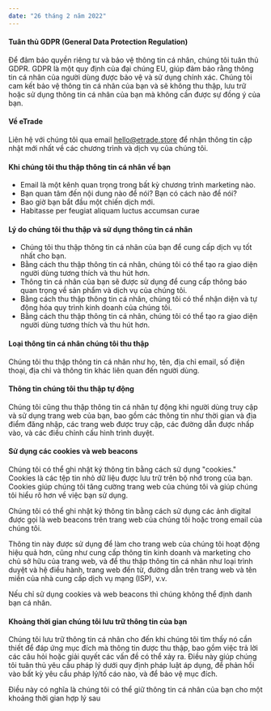 ```yaml
---
date: "26 tháng 2 năm 2022"
---
```


#### Tuân thủ GDPR (General Data Protection Regulation)

Để đảm bảo quyền riêng tư và bảo vệ thông tin cá nhân, chúng tôi tuân thủ GDPR. GDPR là một quy định của đại chúng EU, giúp đảm bảo rằng thông tin cá nhân của người dùng được bảo vệ và sử dụng chính xác. Chúng tôi cam kết bảo vệ thông tin cá nhân của bạn và sẽ không thu thập, lưu trữ hoặc sử dụng thông tin cá nhân của bạn mà không cần được sự đồng ý của bạn.

#### Về eTrade

Liên hệ với chúng tôi qua email [hello@etrade.store](mailto:hello@etrade.store) để nhận thông tin cập nhật mới nhất về các chương trình và dịch vụ của chúng tôi.

#### Khi chúng tôi thu thập thông tin cá nhân về bạn

- Email là một kênh quan trọng trong bất kỳ chương trình marketing nào.
- Bạn quan tâm đến nội dung nào để nói? Bạn có cách nào để nói?
- Bao giờ bạn bắt đầu một chiến dịch mới.
- Habitasse per feugiat aliquam luctus accumsan curae

#### Lý do chúng tôi thu thập và sử dụng thông tin cá nhân

- Chúng tôi thu thập thông tin cá nhân của bạn để cung cấp dịch vụ tốt nhất cho bạn.
- Bằng cách thu thập thông tin cá nhân, chúng tôi có thể tạo ra giao diện người dùng tương thích và thu hút hơn.
- Thông tin cá nhân của bạn sẽ được sử dụng để cung cấp thông báo quan trọng về sản phẩm và dịch vụ của chúng tôi.
- Bằng cách thu thập thông tin cá nhân, chúng tôi có thể nhận diện và tự động hóa quy trình kinh doanh của chúng tôi.
- Bằng cách thu thập thông tin cá nhân, chúng tôi có thể tạo ra giao diện người dùng tương thích và thu hút hơn.

#### Loại thông tin cá nhân chúng tôi thu thập

Chúng tôi thu thập thông tin cá nhân như họ, tên, địa chỉ email, số điện thoại, địa chỉ và thông tin khác liên quan đến người dùng.

#### Thông tin chúng tôi thu thập tự động

Chúng tôi cũng thu thập thông tin cá nhân tự động khi người dùng truy cập và sử dụng trang web của bạn, bao gồm các thông tin như thời gian và địa điểm đăng nhập, các trang web được truy cập, các đường dẫn được nhấp vào, và các điều chỉnh cấu hình trình duyệt.

#### Sử dụng các cookies và web beacons

Chúng tôi có thể ghi nhật ký thông tin bằng cách sử dụng "cookies." Cookies là các tệp tin nhỏ dữ liệu được lưu trữ trên bộ nhớ trong của bạn. Cookies giúp chúng tôi tăng cường trang web của chúng tôi và giúp chúng tôi hiểu rõ hơn về việc bạn sử dụng.

Chúng tôi có thể ghi nhật ký thông tin bằng cách sử dụng các ảnh digital được gọi là web beacons trên trang web của chúng tôi hoặc trong email của chúng tôi.

Thông tin này được sử dụng để làm cho trang web của chúng tôi hoạt động hiệu quả hơn, cũng như cung cấp thông tin kinh doanh và marketing cho chủ sở hữu của trang web, và để thu thập thông tin cá nhân như loại trình duyệt và hệ điều hành, trang web đến từ, đường dẫn trên trang web và tên miền của nhà cung cấp dịch vụ mạng (ISP), v.v.

Nếu chỉ sử dụng cookies và web beacons thì chúng không thể định danh bạn cá nhân.

#### Khoảng thời gian chúng tôi lưu trữ thông tin của bạn

Chúng tôi lưu trữ thông tin cá nhân cho đến khi chúng tôi tìm thấy nó cần thiết để đáp ứng mục đích mà thông tin được thu thập, bao gồm việc trả lời các câu hỏi hoặc giải quyết các vấn đề có thể xảy ra. Điều này giúp chúng tôi tuân thủ yêu cầu pháp lý dưới quy định pháp luật áp dụng, để phản hồi vào bất kỳ yêu cầu pháp lý/tố cáo nào, và để bảo vệ mục đích.

Điều này có nghĩa là chúng tôi có thể giữ thông tin cá nhân của bạn cho một khoảng thời gian hợp lý sau
